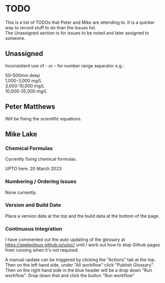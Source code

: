 # TODO

This is a list of TODOs that Peter and Mike are attending to.
It is a quicker way to record stuff to do than the Issues list.    
The Unassigned section is for issues to be noted and later assigned to
someone.

## Unassigned

Inconsistent use of - or – for number range separator e.g.:

50–500mm deep    
1,000-3,000 mg/L    
3,000-10,000 mg/L    
10,000-35,000 mg/L

## Peter Matthews

Will be fixing the scientific equations.

## Mike Lake

### Chemical Formulas

Currently fixing chemical formulas.

UPTO here. 20 March 2023

### Numbering / Ordering Issues

None currently.

### Version and Build Date 

Place a version date at the top and the build data at the bottom of the page.     

### Continuous Integration

I have commented out the *auto* updating of the glossary at <https://speleolinux.github.io/uisic/>
until I work out how to stop Github pages from running when it's not required.

A manual update can be triggered by clicking the "Actions" tab at the top.
Then on the left hand side, under "All workflow" click "Publish Glossary".
Then on the right hand side in the blue header will be a drop down "Run workflow".
Drop down that and click the button "Run workflow"

